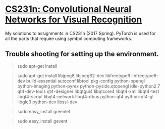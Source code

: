 # [CS231n: Convolutional Neural Networks for Visual Recognition][1]

My solutions to assignments in CS231n (2017 Spring). PyTorch is used for all the parts that require using symbol computing frameworks.

## Trouble shooting for setting up the environment.

> sudo apt-get install 

> sudo apt-get install libjpeg8 libjpeg62-dev libfreetype6 libfreetype6-dev build-essential autoconf libtool pkg-config python-opengl python-imaging python-pyrex python-pyside.qtopengl idle-python2.7 qt4-dev-tools qt4-designer libqtgui4 libqtcore4 libqt4-xml libqt4-test libqt4-script libqt4-network libqt4-dbus python-qt4 python-qt4-gl libgle3 python-dev libssl-dev

> sudo easy_install greenlet

> sudo easy_install gevent


[1]: http://cs231n.stanford.edu/
